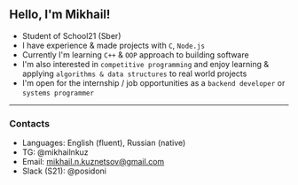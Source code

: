 ## Hello, I'm Mikhail! 
- Student of School21 (Sber)
- I have experience & made projects with `C`, `Node.js` 
- Currently I'm learning `C++` & `OOP` approach to building software
- I'm also interested in `competitive programming` and enjoy learning & applying `algorithms & data structures` to real world projects
- I'm open for the internship / job opportunities as a `backend developer` or `systems programmer`
---
### Contacts
- Languages: English (fluent), Russian (native)
- TG: @mikhailnkuz
- Email: mikhail.n.kuznetsov@gmail.com
- Slack (S21): @posidoni
